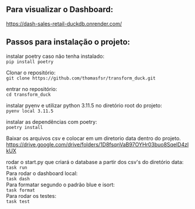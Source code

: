 ## Para visualizar o Dashboard:  
https://dash-sales-retail-duckdb.onrender.com/  
  

## Passos para instalação o projeto:  
instalar poetry caso não tenha instalado:  
`pip install poetry` 

Clonar o repositório:  
`git clone https://github.com/thomasfsr/transform_duck.git`  

entrar no repositório:  
`cd transform_duck`  
  
instalar pyenv e utilizar python 3.11.5 no diretório root do projeto:  
`pyenv local 3.11.5`  
  
instalar as dependências com poetry:  
`poetry install`  
  
Baixar os arquivos csv e colocar em um diretorio data dentro do projeto.  
https://drive.google.com/drive/folders/1D8fsqnVaB97OYHr03buo8SqelD4zlkUX  
  
rodar o start.py que criará o database a partir dos csv's do diretório data:  
`task run`  
Para rodar o dashboard local:  
`task dash`  
Para formatar segundo o padrão blue e isort:  
`task format`  
Para rodar os testes:  
`task test`  
